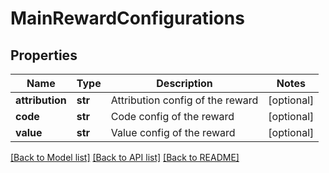 # MainRewardConfigurations

## Properties
Name | Type | Description | Notes
------------ | ------------- | ------------- | -------------
**attribution** | **str** | Attribution config of the reward | [optional] 
**code** | **str** | Code config of the reward | [optional] 
**value** | **str** | Value config of the reward | [optional] 

[[Back to Model list]](../README.md#documentation-for-models) [[Back to API list]](../README.md#documentation-for-api-endpoints) [[Back to README]](../README.md)


